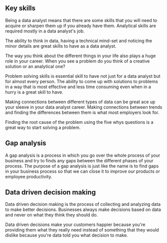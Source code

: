 ## Key skills
Being a data analyst means that there are some skills that you will need to acquire or sharpen them up if you already have them. Analytical skills are required mostly in a data analyst's job. 

The ability to think in data, having a technical mind-set and noticing the minor details are great skills to have as a data analyst.

The way you think about the different things in your life also plays a huge role in your career. When you see a problem do you think of a creative solution or an analytical one?

Problem solving skills is essential skill to have not just for a data analyst but for almost every person. The ability to come up with solutions to problems in a way that is most effective and less time consuming even when in a hurry is a great skill to have.

Making connections between different types of data can be great ace up your sleeve in your data analyst career. Making connections between trends and finding the differences between them is what most employers look for.

Finding the root cause of the problem using the five whys questions is a great way to start solving a problem.

## Gap analysis
A gap analysis is a process in which you go over the whole process of your business and try to finds any gaps between the different phases of your process. The purpose of a gap analysis is just like the name is to find gaps in your business process so that we can close it to improve our products or employee productivity.

## Data driven decision making
Data driven decision making is the process of collecting and analyzing data to make better decisions. Businesses always make decisions based on data and never on what they think they should do.

Data driven decisions make your customers happier because you're providing them what they really need instead of something that they would dislike because you're data told you what decision to make.